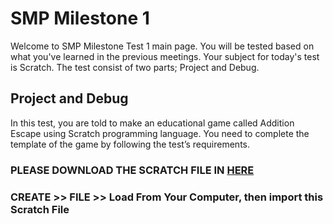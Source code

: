 # SMP Milestone 1

Welcome to SMP Milestone Test 1 main page. You will be tested based on what you've learned in the previous meetings. 
Your subject for today's test is Scratch. The test consist of two parts; Project and Debug.

## Project and Debug
In this test, you are told to make an educational game called Addition Escape using Scratch programming language. You need to complete the template of the game by following the test’s requirements.

### PLEASE DOWNLOAD THE SCRATCH FILE IN [HERE](https://github.com/kktgadser/SMP_Mls1/raw/master/kk_smp_milestone1_template.sb3)
### CREATE >> FILE >> Load From Your Computer, then import this Scratch File

